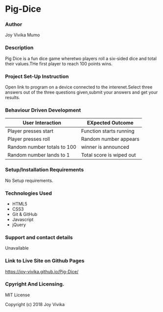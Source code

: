 # Pig-Dice
### Author
Joy Vivika Mumo
### Description
Pig Dice is a fun dice game wheretwo players roll a six-sided dice and total their values.THe first player to reach 100 points wins.
### Project Set-Up Instruction
Open link to program on a device connected to the interenet.Select three answers out of the three questions given,submit your answers and get your results.

### Behaviour Driven Development
| User Interaction             |EXpected Outcome        |
|------------------------------|------------------------|
|Player presses start          |Function starts running |
|Player presses roll           |Random number appears   |
|Random number totals to 100   |winner is announced     |
|Random number lands to 1      |Total score is wiped out|


### Setup/Installation Requirements
No Setup requirements.

### Technologies Used
* HTML5
* CSS3
* Git & GitHub
* Javascript
* jQuery

### Support and contact details
Unavailable


### Link to Live Site on Github Pages
https://joy-vivika.github.io/Pig-Dice/

### Cpyright And Licensing.
MIT License

Copyright (c) 2018 Joy Vivika


